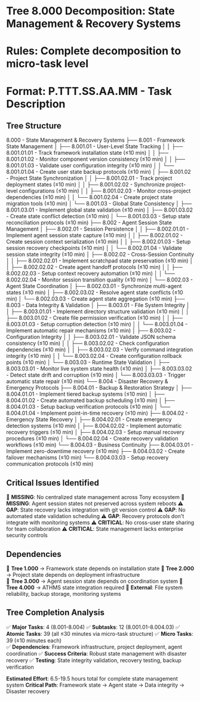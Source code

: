 # Tree 8.000 Decomposition: State Management & Recovery Systems
# Rules: Complete decomposition to micro-task level
# Format: P.TTT.SS.AA.MM - Task Description

## Tree Structure

8.000 - State Management & Recovery Systems
├── 8.001 - Framework State Management
│   ├── 8.001.01 - User-Level State Tracking
│   │   ├── 8.001.01.01 - Track framework installation state (≤10 min)
│   │   ├── 8.001.01.02 - Monitor component version consistency (≤10 min)
│   │   ├── 8.001.01.03 - Validate user configuration integrity (≤10 min)
│   │   └── 8.001.01.04 - Create user state backup protocols (≤10 min)
│   ├── 8.001.02 - Project State Synchronization
│   │   ├── 8.001.02.01 - Track project deployment states (≤10 min)
│   │   ├── 8.001.02.02 - Synchronize project-level configurations (≤10 min)
│   │   ├── 8.001.02.03 - Monitor cross-project dependencies (≤10 min)
│   │   └── 8.001.02.04 - Create project state migration tools (≤10 min)
│   └── 8.001.03 - Global State Consistency
│       ├── 8.001.03.01 - Implement global state validation (≤10 min)
│       ├── 8.001.03.02 - Create state conflict detection (≤10 min)
│       └── 8.001.03.03 - Setup state reconciliation protocols (≤10 min)
├── 8.002 - Agent Session State Management
│   ├── 8.002.01 - Session Persistence
│   │   ├── 8.002.01.01 - Implement agent session state capture (≤10 min)
│   │   ├── 8.002.01.02 - Create session context serialization (≤10 min)
│   │   ├── 8.002.01.03 - Setup session recovery checkpoints (≤10 min)
│   │   └── 8.002.01.04 - Validate session state integrity (≤10 min)
│   ├── 8.002.02 - Cross-Session Continuity
│   │   ├── 8.002.02.01 - Implement scratchpad state preservation (≤10 min)
│   │   ├── 8.002.02.02 - Create agent handoff protocols (≤10 min)
│   │   ├── 8.002.02.03 - Setup context recovery automation (≤10 min)
│   │   └── 8.002.02.04 - Monitor session transition quality (≤10 min)
│   └── 8.002.03 - Agent State Coordination
│       ├── 8.002.03.01 - Synchronize multi-agent states (≤10 min)
│       ├── 8.002.03.02 - Resolve agent state conflicts (≤10 min)
│       └── 8.002.03.03 - Create agent state aggregation (≤10 min)
├── 8.003 - Data Integrity & Validation
│   ├── 8.003.01 - File System Integrity
│   │   ├── 8.003.01.01 - Implement directory structure validation (≤10 min)
│   │   ├── 8.003.01.02 - Create file permission verification (≤10 min)
│   │   ├── 8.003.01.03 - Setup corruption detection (≤10 min)
│   │   └── 8.003.01.04 - Implement automatic repair mechanisms (≤10 min)
│   ├── 8.003.02 - Configuration Integrity
│   │   ├── 8.003.02.01 - Validate JSON schema consistency (≤10 min)
│   │   ├── 8.003.02.02 - Check configuration dependencies (≤10 min)
│   │   ├── 8.003.02.03 - Verify command integration integrity (≤10 min)
│   │   └── 8.003.02.04 - Create configuration rollback points (≤10 min)
│   └── 8.003.03 - Runtime State Validation
│       ├── 8.003.03.01 - Monitor live system state health (≤10 min)
│       ├── 8.003.03.02 - Detect state drift and corruption (≤10 min)
│       └── 8.003.03.03 - Trigger automatic state repair (≤10 min)
└── 8.004 - Disaster Recovery & Emergency Protocols
    ├── 8.004.01 - Backup & Restoration Strategy
    │   ├── 8.004.01.01 - Implement tiered backup systems (≤10 min)
    │   ├── 8.004.01.02 - Create automated backup scheduling (≤10 min)
    │   ├── 8.004.01.03 - Setup backup verification protocols (≤10 min)
    │   └── 8.004.01.04 - Implement point-in-time recovery (≤10 min)
    ├── 8.004.02 - Emergency State Recovery
    │   ├── 8.004.02.01 - Create emergency detection systems (≤10 min)
    │   ├── 8.004.02.02 - Implement automatic recovery triggers (≤10 min)
    │   ├── 8.004.02.03 - Setup manual recovery procedures (≤10 min)
    │   └── 8.004.02.04 - Create recovery validation workflows (≤10 min)
    └── 8.004.03 - Business Continuity
        ├── 8.004.03.01 - Implement zero-downtime recovery (≤10 min)
        ├── 8.004.03.02 - Create failover mechanisms (≤10 min)
        └── 8.004.03.03 - Setup recovery communication protocols (≤10 min)

## Critical Issues Identified
🚨 **MISSING**: No centralized state management across Tony ecosystem
🚨 **MISSING**: Agent session states not preserved across system reboots
⚠️ **GAP**: State recovery lacks integration with git version control
⚠️ **GAP**: No automated state validation scheduling
⚠️ **GAP**: Recovery protocols don't integrate with monitoring systems
⚠️ **CRITICAL**: No cross-user state sharing for team collaboration
⚠️ **CRITICAL**: State management lacks enterprise security controls

## Dependencies
🔗 **Tree 1.000** → Framework state depends on installation state
🔗 **Tree 2.000** → Project state depends on deployment infrastructure  
🔗 **Tree 3.000** → Agent session state depends on coordination system
🔗 **Tree 4.000** → ATHMS state integration required
🔗 **External**: File system reliability, backup storage, monitoring systems

## Tree Completion Analysis
✅ **Major Tasks**: 4 (8.001-8.004)
✅ **Subtasks**: 12 (8.001.01-8.004.03)
✅ **Atomic Tasks**: 39 (all ≤30 minutes via micro-task structure)
✅ **Micro Tasks**: 39 (≤10 minutes each)  
✅ **Dependencies**: Framework infrastructure, project deployment, agent coordination
✅ **Success Criteria**: Robust state management with disaster recovery
✅ **Testing**: State integrity validation, recovery testing, backup verification

**Estimated Effort**: 6.5-19.5 hours total for complete state management system
**Critical Path**: Framework state → Agent state → Data integrity → Disaster recovery